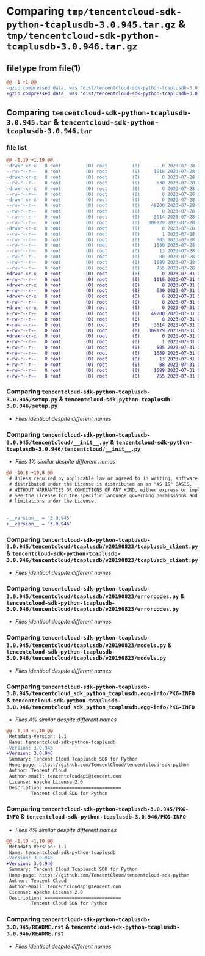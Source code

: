 # Comparing `tmp/tencentcloud-sdk-python-tcaplusdb-3.0.945.tar.gz` & `tmp/tencentcloud-sdk-python-tcaplusdb-3.0.946.tar.gz`

## filetype from file(1)

```diff
@@ -1 +1 @@
-gzip compressed data, was "dist/tencentcloud-sdk-python-tcaplusdb-3.0.945.tar", last modified: Fri Jul 28 00:35:53 2023, max compression
+gzip compressed data, was "dist/tencentcloud-sdk-python-tcaplusdb-3.0.946.tar", last modified: Mon Jul 31 00:36:13 2023, max compression
```

## Comparing `tencentcloud-sdk-python-tcaplusdb-3.0.945.tar` & `tencentcloud-sdk-python-tcaplusdb-3.0.946.tar`

### file list

```diff
@@ -1,19 +1,19 @@
-drwxr-xr-x   0 root         (0) root         (0)        0 2023-07-28 00:35:53.000000 tencentcloud-sdk-python-tcaplusdb-3.0.945/
--rw-r--r--   0 root         (0) root         (0)     1018 2023-07-28 00:35:53.000000 tencentcloud-sdk-python-tcaplusdb-3.0.945/setup.py
-drwxr-xr-x   0 root         (0) root         (0)        0 2023-07-28 00:35:53.000000 tencentcloud-sdk-python-tcaplusdb-3.0.945/tencentcloud/
--rw-r--r--   0 root         (0) root         (0)      630 2023-07-28 00:35:53.000000 tencentcloud-sdk-python-tcaplusdb-3.0.945/tencentcloud/__init__.py
-drwxr-xr-x   0 root         (0) root         (0)        0 2023-07-28 00:35:53.000000 tencentcloud-sdk-python-tcaplusdb-3.0.945/tencentcloud/tcaplusdb/
--rw-r--r--   0 root         (0) root         (0)        0 2023-07-28 00:35:53.000000 tencentcloud-sdk-python-tcaplusdb-3.0.945/tencentcloud/tcaplusdb/__init__.py
-drwxr-xr-x   0 root         (0) root         (0)        0 2023-07-28 00:35:53.000000 tencentcloud-sdk-python-tcaplusdb-3.0.945/tencentcloud/tcaplusdb/v20190823/
--rw-r--r--   0 root         (0) root         (0)    49200 2023-07-28 00:35:53.000000 tencentcloud-sdk-python-tcaplusdb-3.0.945/tencentcloud/tcaplusdb/v20190823/tcaplusdb_client.py
--rw-r--r--   0 root         (0) root         (0)        0 2023-07-28 00:35:53.000000 tencentcloud-sdk-python-tcaplusdb-3.0.945/tencentcloud/tcaplusdb/v20190823/__init__.py
--rw-r--r--   0 root         (0) root         (0)     3614 2023-07-28 00:35:53.000000 tencentcloud-sdk-python-tcaplusdb-3.0.945/tencentcloud/tcaplusdb/v20190823/errorcodes.py
--rw-r--r--   0 root         (0) root         (0)   309129 2023-07-28 00:35:53.000000 tencentcloud-sdk-python-tcaplusdb-3.0.945/tencentcloud/tcaplusdb/v20190823/models.py
-drwxr-xr-x   0 root         (0) root         (0)        0 2023-07-28 00:35:53.000000 tencentcloud-sdk-python-tcaplusdb-3.0.945/tencentcloud_sdk_python_tcaplusdb.egg-info/
--rw-r--r--   0 root         (0) root         (0)        1 2023-07-28 00:35:53.000000 tencentcloud-sdk-python-tcaplusdb-3.0.945/tencentcloud_sdk_python_tcaplusdb.egg-info/dependency_links.txt
--rw-r--r--   0 root         (0) root         (0)      505 2023-07-28 00:35:53.000000 tencentcloud-sdk-python-tcaplusdb-3.0.945/tencentcloud_sdk_python_tcaplusdb.egg-info/SOURCES.txt
--rw-r--r--   0 root         (0) root         (0)     1689 2023-07-28 00:35:53.000000 tencentcloud-sdk-python-tcaplusdb-3.0.945/tencentcloud_sdk_python_tcaplusdb.egg-info/PKG-INFO
--rw-r--r--   0 root         (0) root         (0)       13 2023-07-28 00:35:53.000000 tencentcloud-sdk-python-tcaplusdb-3.0.945/tencentcloud_sdk_python_tcaplusdb.egg-info/top_level.txt
--rw-r--r--   0 root         (0) root         (0)       88 2023-07-28 00:35:53.000000 tencentcloud-sdk-python-tcaplusdb-3.0.945/setup.cfg
--rw-r--r--   0 root         (0) root         (0)     1689 2023-07-28 00:35:53.000000 tencentcloud-sdk-python-tcaplusdb-3.0.945/PKG-INFO
--rw-r--r--   0 root         (0) root         (0)      755 2023-07-28 00:35:53.000000 tencentcloud-sdk-python-tcaplusdb-3.0.945/README.rst
+drwxr-xr-x   0 root         (0) root         (0)        0 2023-07-31 00:36:13.000000 tencentcloud-sdk-python-tcaplusdb-3.0.946/
+-rw-r--r--   0 root         (0) root         (0)     1018 2023-07-31 00:36:13.000000 tencentcloud-sdk-python-tcaplusdb-3.0.946/setup.py
+drwxr-xr-x   0 root         (0) root         (0)        0 2023-07-31 00:36:13.000000 tencentcloud-sdk-python-tcaplusdb-3.0.946/tencentcloud/
+-rw-r--r--   0 root         (0) root         (0)      630 2023-07-31 00:36:13.000000 tencentcloud-sdk-python-tcaplusdb-3.0.946/tencentcloud/__init__.py
+drwxr-xr-x   0 root         (0) root         (0)        0 2023-07-31 00:36:13.000000 tencentcloud-sdk-python-tcaplusdb-3.0.946/tencentcloud/tcaplusdb/
+-rw-r--r--   0 root         (0) root         (0)        0 2023-07-31 00:36:13.000000 tencentcloud-sdk-python-tcaplusdb-3.0.946/tencentcloud/tcaplusdb/__init__.py
+drwxr-xr-x   0 root         (0) root         (0)        0 2023-07-31 00:36:13.000000 tencentcloud-sdk-python-tcaplusdb-3.0.946/tencentcloud/tcaplusdb/v20190823/
+-rw-r--r--   0 root         (0) root         (0)    49200 2023-07-31 00:36:13.000000 tencentcloud-sdk-python-tcaplusdb-3.0.946/tencentcloud/tcaplusdb/v20190823/tcaplusdb_client.py
+-rw-r--r--   0 root         (0) root         (0)        0 2023-07-31 00:36:13.000000 tencentcloud-sdk-python-tcaplusdb-3.0.946/tencentcloud/tcaplusdb/v20190823/__init__.py
+-rw-r--r--   0 root         (0) root         (0)     3614 2023-07-31 00:36:13.000000 tencentcloud-sdk-python-tcaplusdb-3.0.946/tencentcloud/tcaplusdb/v20190823/errorcodes.py
+-rw-r--r--   0 root         (0) root         (0)   309129 2023-07-31 00:36:13.000000 tencentcloud-sdk-python-tcaplusdb-3.0.946/tencentcloud/tcaplusdb/v20190823/models.py
+drwxr-xr-x   0 root         (0) root         (0)        0 2023-07-31 00:36:13.000000 tencentcloud-sdk-python-tcaplusdb-3.0.946/tencentcloud_sdk_python_tcaplusdb.egg-info/
+-rw-r--r--   0 root         (0) root         (0)        1 2023-07-31 00:36:13.000000 tencentcloud-sdk-python-tcaplusdb-3.0.946/tencentcloud_sdk_python_tcaplusdb.egg-info/dependency_links.txt
+-rw-r--r--   0 root         (0) root         (0)      505 2023-07-31 00:36:13.000000 tencentcloud-sdk-python-tcaplusdb-3.0.946/tencentcloud_sdk_python_tcaplusdb.egg-info/SOURCES.txt
+-rw-r--r--   0 root         (0) root         (0)     1689 2023-07-31 00:36:13.000000 tencentcloud-sdk-python-tcaplusdb-3.0.946/tencentcloud_sdk_python_tcaplusdb.egg-info/PKG-INFO
+-rw-r--r--   0 root         (0) root         (0)       13 2023-07-31 00:36:13.000000 tencentcloud-sdk-python-tcaplusdb-3.0.946/tencentcloud_sdk_python_tcaplusdb.egg-info/top_level.txt
+-rw-r--r--   0 root         (0) root         (0)       88 2023-07-31 00:36:13.000000 tencentcloud-sdk-python-tcaplusdb-3.0.946/setup.cfg
+-rw-r--r--   0 root         (0) root         (0)     1689 2023-07-31 00:36:13.000000 tencentcloud-sdk-python-tcaplusdb-3.0.946/PKG-INFO
+-rw-r--r--   0 root         (0) root         (0)      755 2023-07-31 00:36:13.000000 tencentcloud-sdk-python-tcaplusdb-3.0.946/README.rst
```

### Comparing `tencentcloud-sdk-python-tcaplusdb-3.0.945/setup.py` & `tencentcloud-sdk-python-tcaplusdb-3.0.946/setup.py`

 * *Files identical despite different names*

### Comparing `tencentcloud-sdk-python-tcaplusdb-3.0.945/tencentcloud/__init__.py` & `tencentcloud-sdk-python-tcaplusdb-3.0.946/tencentcloud/__init__.py`

 * *Files 1% similar despite different names*

```diff
@@ -10,8 +10,8 @@
 # Unless required by applicable law or agreed to in writing, software
 # distributed under the License is distributed on an "AS IS" BASIS,
 # WITHOUT WARRANTIES OR CONDITIONS OF ANY KIND, either express or implied.
 # See the License for the specific language governing permissions and
 # limitations under the License.
 
 
-__version__ = '3.0.945'
+__version__ = '3.0.946'
```

### Comparing `tencentcloud-sdk-python-tcaplusdb-3.0.945/tencentcloud/tcaplusdb/v20190823/tcaplusdb_client.py` & `tencentcloud-sdk-python-tcaplusdb-3.0.946/tencentcloud/tcaplusdb/v20190823/tcaplusdb_client.py`

 * *Files identical despite different names*

### Comparing `tencentcloud-sdk-python-tcaplusdb-3.0.945/tencentcloud/tcaplusdb/v20190823/errorcodes.py` & `tencentcloud-sdk-python-tcaplusdb-3.0.946/tencentcloud/tcaplusdb/v20190823/errorcodes.py`

 * *Files identical despite different names*

### Comparing `tencentcloud-sdk-python-tcaplusdb-3.0.945/tencentcloud/tcaplusdb/v20190823/models.py` & `tencentcloud-sdk-python-tcaplusdb-3.0.946/tencentcloud/tcaplusdb/v20190823/models.py`

 * *Files identical despite different names*

### Comparing `tencentcloud-sdk-python-tcaplusdb-3.0.945/tencentcloud_sdk_python_tcaplusdb.egg-info/PKG-INFO` & `tencentcloud-sdk-python-tcaplusdb-3.0.946/tencentcloud_sdk_python_tcaplusdb.egg-info/PKG-INFO`

 * *Files 4% similar despite different names*

```diff
@@ -1,10 +1,10 @@
 Metadata-Version: 1.1
 Name: tencentcloud-sdk-python-tcaplusdb
-Version: 3.0.945
+Version: 3.0.946
 Summary: Tencent Cloud Tcaplusdb SDK for Python
 Home-page: https://github.com/TencentCloud/tencentcloud-sdk-python
 Author: Tencent Cloud
 Author-email: tencentcloudapi@tencent.com
 License: Apache License 2.0
 Description: ============================
         Tencent Cloud SDK for Python
```

### Comparing `tencentcloud-sdk-python-tcaplusdb-3.0.945/PKG-INFO` & `tencentcloud-sdk-python-tcaplusdb-3.0.946/PKG-INFO`

 * *Files 4% similar despite different names*

```diff
@@ -1,10 +1,10 @@
 Metadata-Version: 1.1
 Name: tencentcloud-sdk-python-tcaplusdb
-Version: 3.0.945
+Version: 3.0.946
 Summary: Tencent Cloud Tcaplusdb SDK for Python
 Home-page: https://github.com/TencentCloud/tencentcloud-sdk-python
 Author: Tencent Cloud
 Author-email: tencentcloudapi@tencent.com
 License: Apache License 2.0
 Description: ============================
         Tencent Cloud SDK for Python
```

### Comparing `tencentcloud-sdk-python-tcaplusdb-3.0.945/README.rst` & `tencentcloud-sdk-python-tcaplusdb-3.0.946/README.rst`

 * *Files identical despite different names*

